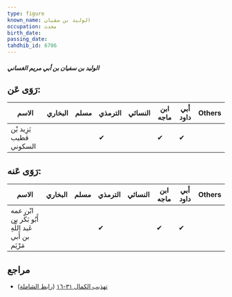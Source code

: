 ```yaml
---
type: figure
known_name: الوليد بن سفيان
occupation: محدث
birth_date:
passing_date:
tahdhib_id: 6706
---
```

##### الوليد بن سفيان بن أبي مريم الغساني

## رَوَى عَن:
| الاسم                   | البخاري | مسلم | الترمذي | النسائي | ابن ماجه | أبي داود | Others |
| ----------------------- | ------- | ---- | ------- | ------- | -------- | -------- | ------ |
| يَزِيد بْن قطيب السكوني |         |      | ✔       |         | ✔        | ✔        |        |
## رَوَى عَنه:
| الاسم                                                | البخاري | مسلم | الترمذي | النسائي | ابن ماجه | أبي داود | Others |
| ---------------------------------------------------- | ------- | ---- | ------- | ------- | -------- | -------- | ------ |
| ابْن عمه أَبُو بَكْر بن عَبد اللَّهِ بن أَبي مَرْيَم |         |      | ✔       |         | ✔        | ✔        |        |
## مراجع
- [تهذيب الكمال ٣١-١٦](obsidian://open?vault=Tahdhib-al-Kamal&file=Figures/٦٧٠٦-الوليد%20بن%20سفيان%20بن%20أبي%20مريم%20الغساني) ([رابط الشاملة](https://shamela.ws/book/3722/16564))